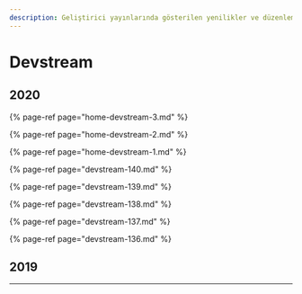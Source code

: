 ```yaml
---
description: Geliştirici yayınlarında gösterilen yenilikler ve düzenlemeler
---
```


# Devstream

## 2020

{% page-ref page="home-devstream-3.md" %}

{% page-ref page="home-devstream-2.md" %}

{% page-ref page="home-devstream-1.md" %}

{% page-ref page="devstream-140.md" %}

{% page-ref page="devstream-139.md" %}

{% page-ref page="devstream-138.md" %}

{% page-ref page="devstream-137.md" %}

{% page-ref page="devstream-136.md" %}

## 2019

---

